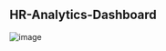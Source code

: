 ## HR-Analytics-Dashboard
![image](https://github.com/user-attachments/assets/444ea8b1-88da-4dc1-95fb-d3375b143677)
